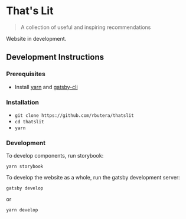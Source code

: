 # That's Lit
> A collection of useful and inspiring recommendations

<blockquote class="imgur-embed-pub" lang="en" data-id="a/J5YctFo"><a href="//imgur.com/a/J5YctFo"></a></blockquote><script async src="//s.imgur.com/min/embed.js" charset="utf-8"></script>


Website in development.

## Development Instructions

### Prerequisites 

- Install [yarn](https://yarnpkg.com/en/docs/install) and [gatsby-cli](https://www.gatsbyjs.org/docs/quick-start)


### Installation


- `git clone https://github.com/rbutera/thatslit`
- `cd thatslit`
- `yarn`

### Development

To develop components, run storybook:

```shell
yarn storybook
```

To develop the website as a whole, run the gatsby development server:

```shell
gatsby develop
```

or 

```shell
yarn develop
```
